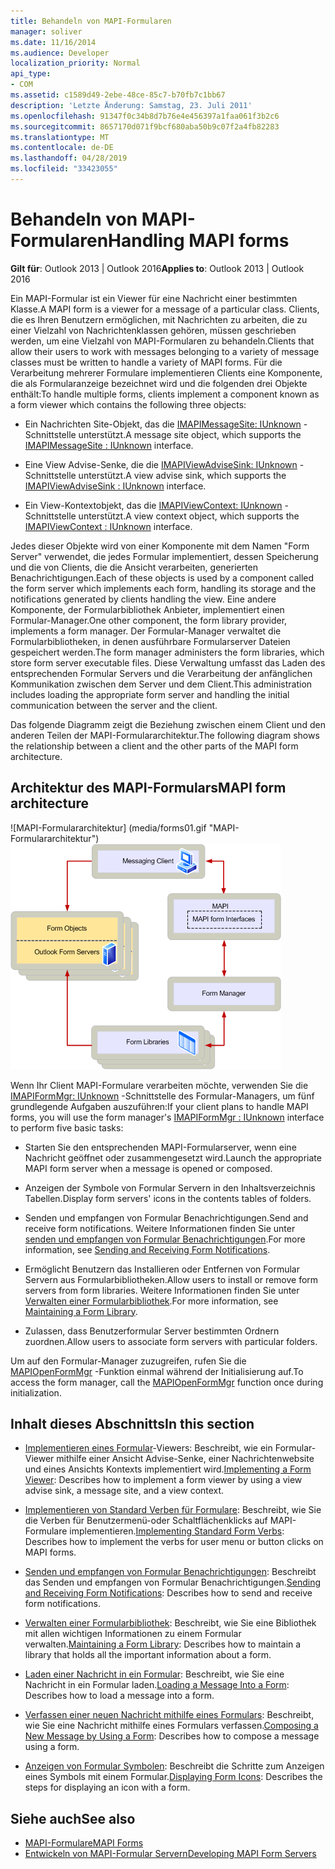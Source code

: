 ```yaml
---
title: Behandeln von MAPI-Formularen
manager: soliver
ms.date: 11/16/2014
ms.audience: Developer
localization_priority: Normal
api_type:
- COM
ms.assetid: c1589d49-2ebe-48ce-85c7-b70fb7c1bb67
description: 'Letzte Änderung: Samstag, 23. Juli 2011'
ms.openlocfilehash: 91347f0c34b8d7b76e4e456397a1faa061f3b2c6
ms.sourcegitcommit: 8657170d071f9bcf680aba50b9c07f2a4fb82283
ms.translationtype: MT
ms.contentlocale: de-DE
ms.lasthandoff: 04/28/2019
ms.locfileid: "33423055"
---
```

# <a name="handling-mapi-forms"></a><span data-ttu-id="159aa-103">Behandeln von MAPI-Formularen</span><span class="sxs-lookup"><span data-stu-id="159aa-103">Handling MAPI forms</span></span>

<span data-ttu-id="159aa-104">**Gilt für**: Outlook 2013 | Outlook 2016</span><span class="sxs-lookup"><span data-stu-id="159aa-104">**Applies to**: Outlook 2013 | Outlook 2016</span></span> 
  
<span data-ttu-id="159aa-105">Ein MAPI-Formular ist ein Viewer für eine Nachricht einer bestimmten Klasse.</span><span class="sxs-lookup"><span data-stu-id="159aa-105">A MAPI form is a viewer for a message of a particular class.</span></span> <span data-ttu-id="159aa-106">Clients, die es Ihren Benutzern ermöglichen, mit Nachrichten zu arbeiten, die zu einer Vielzahl von Nachrichtenklassen gehören, müssen geschrieben werden, um eine Vielzahl von MAPI-Formularen zu behandeln.</span><span class="sxs-lookup"><span data-stu-id="159aa-106">Clients that allow their users to work with messages belonging to a variety of message classes must be written to handle a variety of MAPI forms.</span></span> <span data-ttu-id="159aa-107">Für die Verarbeitung mehrerer Formulare implementieren Clients eine Komponente, die als Formularanzeige bezeichnet wird und die folgenden drei Objekte enthält:</span><span class="sxs-lookup"><span data-stu-id="159aa-107">To handle multiple forms, clients implement a component known as a form viewer which contains the following three objects:</span></span>
  
- <span data-ttu-id="159aa-108">Ein Nachrichten Site-Objekt, das die [IMAPIMessageSite: IUnknown](imapimessagesiteiunknown.md) -Schnittstelle unterstützt.</span><span class="sxs-lookup"><span data-stu-id="159aa-108">A message site object, which supports the [IMAPIMessageSite : IUnknown](imapimessagesiteiunknown.md) interface.</span></span> 
    
- <span data-ttu-id="159aa-109">Eine View Advise-Senke, die die [IMAPIViewAdviseSink: IUnknown](imapiviewadvisesinkiunknown.md) -Schnittstelle unterstützt.</span><span class="sxs-lookup"><span data-stu-id="159aa-109">A view advise sink, which supports the [IMAPIViewAdviseSink : IUnknown](imapiviewadvisesinkiunknown.md) interface.</span></span> 
    
- <span data-ttu-id="159aa-110">Ein View-Kontextobjekt, das die [IMAPIViewContext: IUnknown](imapiviewcontextiunknown.md) -Schnittstelle unterstützt.</span><span class="sxs-lookup"><span data-stu-id="159aa-110">A view context object, which supports the [IMAPIViewContext : IUnknown](imapiviewcontextiunknown.md) interface.</span></span> 
    
<span data-ttu-id="159aa-111">Jedes dieser Objekte wird von einer Komponente mit dem Namen "Form Server" verwendet, die jedes Formular implementiert, dessen Speicherung und die von Clients, die die Ansicht verarbeiten, generierten Benachrichtigungen.</span><span class="sxs-lookup"><span data-stu-id="159aa-111">Each of these objects is used by a component called the form server which implements each form, handling its storage and the notifications generated by clients handling the view.</span></span> <span data-ttu-id="159aa-112">Eine andere Komponente, der Formularbibliothek Anbieter, implementiert einen Formular-Manager.</span><span class="sxs-lookup"><span data-stu-id="159aa-112">One other component, the form library provider, implements a form manager.</span></span> <span data-ttu-id="159aa-113">Der Formular-Manager verwaltet die Formularbibliotheken, in denen ausführbare Formularserver Dateien gespeichert werden.</span><span class="sxs-lookup"><span data-stu-id="159aa-113">The form manager administers the form libraries, which store form server executable files.</span></span> <span data-ttu-id="159aa-114">Diese Verwaltung umfasst das Laden des entsprechenden Formular Servers und die Verarbeitung der anfänglichen Kommunikation zwischen dem Server und dem Client.</span><span class="sxs-lookup"><span data-stu-id="159aa-114">This administration includes loading the appropriate form server and handling the initial communication between the server and the client.</span></span>
  
<span data-ttu-id="159aa-115">Das folgende Diagramm zeigt die Beziehung zwischen einem Client und den anderen Teilen der MAPI-Formulararchitektur.</span><span class="sxs-lookup"><span data-stu-id="159aa-115">The following diagram shows the relationship between a client and the other parts of the MAPI form architecture.</span></span>
  
## <a name="mapi-form-architecture"></a><span data-ttu-id="159aa-116">Architektur des MAPI-Formulars</span><span class="sxs-lookup"><span data-stu-id="159aa-116">MAPI form architecture</span></span>
  
<span data-ttu-id="159aa-117">![MAPI-Formulararchitektur] (media/forms01.gif "MAPI-Formulararchitektur")</span><span class="sxs-lookup"><span data-stu-id="159aa-117">![MAPI form architecture](media/forms01.gif "MAPI form architecture")</span></span>
  
<span data-ttu-id="159aa-118">Wenn Ihr Client MAPI-Formulare verarbeiten möchte, verwenden Sie die [IMAPIFormMgr: IUnknown](imapiformmgriunknown.md) -Schnittstelle des Formular-Managers, um fünf grundlegende Aufgaben auszuführen:</span><span class="sxs-lookup"><span data-stu-id="159aa-118">If your client plans to handle MAPI forms, you will use the form manager's [IMAPIFormMgr : IUnknown](imapiformmgriunknown.md) interface to perform five basic tasks:</span></span> 
  
- <span data-ttu-id="159aa-119">Starten Sie den entsprechenden MAPI-Formularserver, wenn eine Nachricht geöffnet oder zusammengesetzt wird.</span><span class="sxs-lookup"><span data-stu-id="159aa-119">Launch the appropriate MAPI form server when a message is opened or composed.</span></span>
    
- <span data-ttu-id="159aa-120">Anzeigen der Symbole von Formular Servern in den Inhaltsverzeichnis Tabellen.</span><span class="sxs-lookup"><span data-stu-id="159aa-120">Display form servers' icons in the contents tables of folders.</span></span>
    
- <span data-ttu-id="159aa-121">Senden und empfangen von Formular Benachrichtigungen.</span><span class="sxs-lookup"><span data-stu-id="159aa-121">Send and receive form notifications.</span></span> <span data-ttu-id="159aa-122">Weitere Informationen finden Sie unter [senden und empfangen von Formular Benachrichtigungen](sending-and-receiving-form-notifications.md).</span><span class="sxs-lookup"><span data-stu-id="159aa-122">For more information, see [Sending and Receiving Form Notifications](sending-and-receiving-form-notifications.md).</span></span>
    
- <span data-ttu-id="159aa-123">Ermöglicht Benutzern das Installieren oder Entfernen von Formular Servern aus Formularbibliotheken.</span><span class="sxs-lookup"><span data-stu-id="159aa-123">Allow users to install or remove form servers from form libraries.</span></span> <span data-ttu-id="159aa-124">Weitere Informationen finden Sie unter [Verwalten einer Formularbibliothek](maintaining-a-form-library.md).</span><span class="sxs-lookup"><span data-stu-id="159aa-124">For more information, see [Maintaining a Form Library](maintaining-a-form-library.md).</span></span>
    
- <span data-ttu-id="159aa-125">Zulassen, dass Benutzerformular Server bestimmten Ordnern zuordnen.</span><span class="sxs-lookup"><span data-stu-id="159aa-125">Allow users to associate form servers with particular folders.</span></span>
    
<span data-ttu-id="159aa-126">Um auf den Formular-Manager zuzugreifen, rufen Sie die [MAPIOpenFormMgr](mapiopenformmgr.md) -Funktion einmal während der Initialisierung auf.</span><span class="sxs-lookup"><span data-stu-id="159aa-126">To access the form manager, call the [MAPIOpenFormMgr](mapiopenformmgr.md) function once during initialization.</span></span> 
  
## <a name="in-this-section"></a><span data-ttu-id="159aa-127">Inhalt dieses Abschnitts</span><span class="sxs-lookup"><span data-stu-id="159aa-127">In this section</span></span>

- <span data-ttu-id="159aa-128">[Implementieren eines Formular](implementing-a-form-viewer.md)-Viewers: Beschreibt, wie ein Formular-Viewer mithilfe einer Ansicht Advise-Senke, einer Nachrichtenwebsite und eines Ansichts Kontexts implementiert wird.</span><span class="sxs-lookup"><span data-stu-id="159aa-128">[Implementing a Form Viewer](implementing-a-form-viewer.md): Describes how to implement a form viewer by using a view advise sink, a message site, and a view context.</span></span>
    
- <span data-ttu-id="159aa-129">[Implementieren von Standard Verben für Formulare](implementing-standard-form-verbs.md): Beschreibt, wie Sie die Verben für Benutzermenü-oder Schaltflächenklicks auf MAPI-Formulare implementieren.</span><span class="sxs-lookup"><span data-stu-id="159aa-129">[Implementing Standard Form Verbs](implementing-standard-form-verbs.md): Describes how to implement the verbs for user menu or button clicks on MAPI forms.</span></span>
    
- <span data-ttu-id="159aa-130">[Senden und empfangen von Formular Benachrichtigungen](sending-and-receiving-form-notifications.md): Beschreibt das Senden und empfangen von Formular Benachrichtigungen.</span><span class="sxs-lookup"><span data-stu-id="159aa-130">[Sending and Receiving Form Notifications](sending-and-receiving-form-notifications.md): Describes how to send and receive form notifications.</span></span>
    
- <span data-ttu-id="159aa-131">[Verwalten einer Formularbibliothek](maintaining-a-form-library.md): Beschreibt, wie Sie eine Bibliothek mit allen wichtigen Informationen zu einem Formular verwalten.</span><span class="sxs-lookup"><span data-stu-id="159aa-131">[Maintaining a Form Library](maintaining-a-form-library.md): Describes how to maintain a library that holds all the important information about a form.</span></span>
    
- <span data-ttu-id="159aa-132">[Laden einer Nachricht in ein Formular](loading-a-message-into-a-form.md): Beschreibt, wie Sie eine Nachricht in ein Formular laden.</span><span class="sxs-lookup"><span data-stu-id="159aa-132">[Loading a Message Into a Form](loading-a-message-into-a-form.md): Describes how to load a message into a form.</span></span>
    
- <span data-ttu-id="159aa-133">[Verfassen einer neuen Nachricht mithilfe eines Formulars](composing-a-new-message-by-using-a-form.md): Beschreibt, wie Sie eine Nachricht mithilfe eines Formulars verfassen.</span><span class="sxs-lookup"><span data-stu-id="159aa-133">[Composing a New Message by Using a Form](composing-a-new-message-by-using-a-form.md): Describes how to compose a message using a form.</span></span>
    
- <span data-ttu-id="159aa-134">[Anzeigen von Formular Symbolen](displaying-form-icons.md): Beschreibt die Schritte zum Anzeigen eines Symbols mit einem Formular.</span><span class="sxs-lookup"><span data-stu-id="159aa-134">[Displaying Form Icons](displaying-form-icons.md): Describes the steps for displaying an icon with a form.</span></span>
    
## <a name="see-also"></a><span data-ttu-id="159aa-135">Siehe auch</span><span class="sxs-lookup"><span data-stu-id="159aa-135">See also</span></span>

- [<span data-ttu-id="159aa-136">MAPI-Formulare</span><span class="sxs-lookup"><span data-stu-id="159aa-136">MAPI Forms</span></span>](mapi-forms.md)
- [<span data-ttu-id="159aa-137">Entwickeln von MAPI-Formular Servern</span><span class="sxs-lookup"><span data-stu-id="159aa-137">Developing MAPI Form Servers</span></span>](developing-mapi-form-servers.md)

